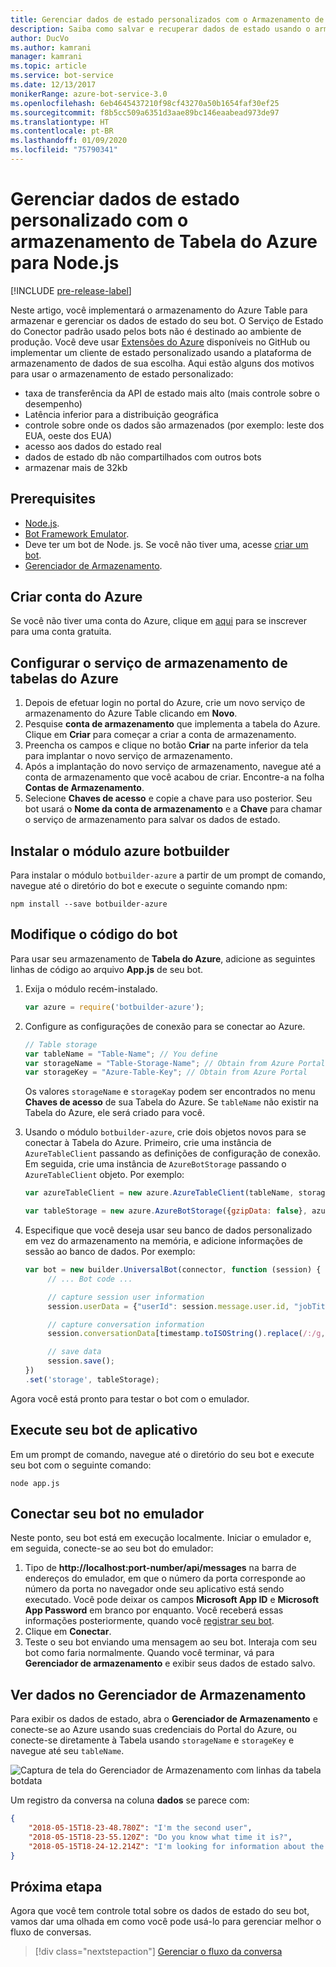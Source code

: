```yaml
---
title: Gerenciar dados de estado personalizados com o Armazenamento de Tabela do Azure (JS v3) – Serviço de Bot
description: Saiba como salvar e recuperar dados de estado usando o armazenamento de Tabela do Azure com o SDK do Bot Framework para Node.js.
author: DucVo
ms.author: kamrani
manager: kamrani
ms.topic: article
ms.service: bot-service
ms.date: 12/13/2017
monikerRange: azure-bot-service-3.0
ms.openlocfilehash: 6eb4645437210f98cf43270a50b1654faf30ef25
ms.sourcegitcommit: f8b5cc509a6351d3aae89bc146eaabead973de97
ms.translationtype: HT
ms.contentlocale: pt-BR
ms.lasthandoff: 01/09/2020
ms.locfileid: "75790341"
---
```

# <a name="manage-custom-state-data-with-azure-table-storage-for-nodejs"></a>Gerenciar dados de estado personalizado com o armazenamento de Tabela do Azure para Node.js

[!INCLUDE [pre-release-label](../includes/pre-release-label-v3.md)]

Neste artigo, você implementará o armazenamento do Azure Table para armazenar e gerenciar os dados de estado do seu bot. O Serviço de Estado do Conector padrão usado pelos bots não é destinado ao ambiente de produção. Você deve usar [Extensões do Azure](https://www.npmjs.com/package/botbuilder-azure) disponíveis no GitHub ou implementar um cliente de estado personalizado usando a plataforma de armazenamento de dados de sua escolha. Aqui estão alguns dos motivos para usar o armazenamento de estado personalizado:

- taxa de transferência da API de estado mais alto (mais controle sobre o desempenho)
- Latência inferior para a distribuição geográfica
- controle sobre onde os dados são armazenados (por exemplo: leste dos EUA, oeste dos EUA)
- acesso aos dados do estado real
- dados de estado db não compartilhados com outros bots
- armazenar mais de 32kb

## <a name="prerequisites"></a>Prerequisites

- [Node.js](https://nodejs.org/en/).
- [Bot Framework Emulator](~/bot-service-debug-emulator.md).
- Deve ter um bot de Node. js. Se você não tiver uma, acesse [criar um bot](bot-builder-nodejs-quickstart.md). 
- [Gerenciador de Armazenamento](http://storageexplorer.com/).

## <a name="create-azure-account"></a>Criar conta do Azure
Se você não tiver uma conta do Azure, clique em [aqui](https://azure.microsoft.com/free/) para se inscrever para uma conta gratuita.

## <a name="set-up-the-azure-table-storage-service"></a>Configurar o serviço de armazenamento de tabelas do Azure
1. Depois de efetuar login no portal do Azure, crie um novo serviço de armazenamento do Azure Table clicando em **Novo**. 
2. Pesquise **conta de armazenamento** que implementa a tabela do Azure. Clique em **Criar** para começar a criar a conta de armazenamento. 
3. Preencha os campos e clique no botão **Criar** na parte inferior da tela para implantar o novo serviço de armazenamento. 
4. Após a implantação do novo serviço de armazenamento, navegue até a conta de armazenamento que você acabou de criar. Encontre-a na folha **Contas de Armazenamento**.
4. Selecione **Chaves de acesso** e copie a chave para uso posterior. Seu bot usará o **Nome da conta de armazenamento** e a **Chave** para chamar o serviço de armazenamento para salvar os dados de estado.

## <a name="install-botbuilder-azure-module"></a>Instalar o módulo azure botbuilder

Para instalar o módulo `botbuilder-azure` a partir de um prompt de comando, navegue até o diretório do bot e execute o seguinte comando npm:

```nodejs
npm install --save botbuilder-azure
```

## <a name="modify-your-bot-code"></a>Modifique o código do bot

Para usar seu armazenamento de **Tabela do Azure**, adicione as seguintes linhas de código ao arquivo **App.js** de seu bot.

1. Exija o módulo recém-instalado.

   ```javascript
   var azure = require('botbuilder-azure'); 
   ```

2. Configure as configurações de conexão para se conectar ao Azure.
   ```javascript
   // Table storage
   var tableName = "Table-Name"; // You define
   var storageName = "Table-Storage-Name"; // Obtain from Azure Portal
   var storageKey = "Azure-Table-Key"; // Obtain from Azure Portal
   ```
   Os valores `storageName` e `storageKay` podem ser encontrados no menu **Chaves de acesso** de sua Tabela do Azure. Se `tableName` não existir na Tabela do Azure, ele será criado para você.

3. Usando o módulo `botbuilder-azure`, crie dois objetos novos para se conectar à Tabela do Azure. Primeiro, crie uma instância de `AzureTableClient` passando as definições de configuração de conexão. Em seguida, crie uma instância de `AzureBotStorage` passando o `AzureTableClient` objeto. Por exemplo: 

   ```javascript
   var azureTableClient = new azure.AzureTableClient(tableName, storageName, storageKey);

   var tableStorage = new azure.AzureBotStorage({gzipData: false}, azureTableClient);
   ```

4. Especifique que você deseja usar seu banco de dados personalizado em vez do armazenamento na memória, e adicione informações de sessão ao banco de dados. Por exemplo: 

   ```javascript
   var bot = new builder.UniversalBot(connector, function (session) {
        // ... Bot code ...

        // capture session user information
        session.userData = {"userId": session.message.user.id, "jobTitle": "Senior Developer"};

        // capture conversation information  
        session.conversationData[timestamp.toISOString().replace(/:/g,"-")] = session.message.text;

        // save data
        session.save();
   })
   .set('storage', tableStorage);
   ```
Agora você está pronto para testar o bot com o emulador.

## <a name="run-your-bot-app"></a>Execute seu bot de aplicativo

Em um prompt de comando, navegue até o diretório do seu bot e execute seu bot com o seguinte comando:

```nodejs
node app.js
```

## <a name="connect-your-bot-to-the-emulator"></a>Conectar seu bot no emulador

Neste ponto, seu bot está em execução localmente. Iniciar o emulador e, em seguida, conecte-se ao seu bot do emulador:

1. Tipo de <strong>http://localhost:port-number/api/messages</strong> na barra de endereços do emulador, em que o número da porta corresponde ao número da porta no navegador onde seu aplicativo está sendo executado. Você pode deixar os campos <strong>Microsoft App ID</strong> e <strong>Microsoft App Password</strong> em branco por enquanto. Você receberá essas informações posteriormente, quando você [registrar seu bot](~/bot-service-quickstart-registration.md).
2. Clique em **Conectar**.
3. Teste o seu bot enviando uma mensagem ao seu bot. Interaja com seu bot como faria normalmente. Quando você terminar, vá para **Gerenciador de armazenamento** e exibir seus dados de estado salvo.

## <a name="view-data-in-storage-explorer"></a>Ver dados no Gerenciador de Armazenamento

Para exibir os dados de estado, abra o **Gerenciador de Armazenamento** e conecte-se ao Azure usando suas credenciais do Portal do Azure, ou conecte-se diretamente à Tabela usando `storageName` e `storageKey` e navegue até seu `tableName`. 

![Captura de tela do Gerenciador de Armazenamento com linhas da tabela botdata](~/media/bot-builder-nodejs-state-azure-table-storage/bot-builder-nodejs-state-azure-table-storage-query.png)

Um registro da conversa na coluna **dados** se parece com:

```JSON
{
    "2018-05-15T18-23-48.780Z": "I'm the second user",
    "2018-05-15T18-23-55.120Z": "Do you know what time it is?",
    "2018-05-15T18-24-12.214Z": "I'm looking for information about the new process."
}
```

## <a name="next-step"></a>Próxima etapa

Agora que você tem controle total sobre os dados de estado do seu bot, vamos dar uma olhada em como você pode usá-lo para gerenciar melhor o fluxo de conversas.

> [!div class="nextstepaction"]
> [Gerenciar o fluxo da conversa](bot-builder-nodejs-dialog-manage-conversation-flow.md)
